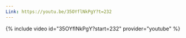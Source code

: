 ```yaml
---
Link: https://youtu.be/35OYflNkPgY?t=232
---
```

{% include video id="35OYflNkPgY?start=232" provider="youtube" %}
